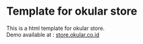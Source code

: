 # Template for okular store

This is a html template for okular store. <br>
Demo available at : [store.okular.co.id](https://store.okular.co.id)

